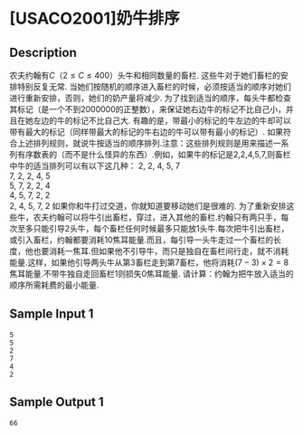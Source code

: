 # [USACO2001]奶牛排序

## Description

农夫约翰有$C$（$2 \le C\le 400$）头牛和相同数量的畜栏.
这些牛对于她们畜栏的安排特别反复无常. 当她们按随机的顺序进入畜栏的时候，必须按适当的顺序对她们进行重新安排，否则，她们的奶产量将减少.
为了找到适当的顺序，每头牛都检查其标记（是一个不到2000000的正整数），来保证她右边牛的标记不比自己小，并且在她左边的牛的标记不比自己大. 有趣的是，带最小的标记的牛左边的牛却可以带有最大的标记（同样带最大的标记的牛右边的牛可以带有最小的标记）.
如果符合上述排列规则，就说牛按适当的顺序排列.注意：这些排列规则是用来描述一系列有序数表的（而不是什么怪异的东西）.例如，如果牛的标记是2,2,4,5,7,则畜栏中牛的适当排列可以有以下这几种：
2, 2, 4, 5, 7<br>7, 2, 2, 4, 5<br>5, 7, 2, 2, 4<br>4, 5, 7, 2, 2<br>2, 4, 5, 7, 2
如果你和牛打过交道，你就知道要移动她们是很难的. 为了重新安排这些牛，农夫约翰可以将牛引出畜栏，穿过，进入其他的畜栏.约翰只有两只手，每次至多只能引导2头牛，每个畜栏任何时候最多只能放1头牛.每次把牛引出畜栏，或引入畜栏，约翰都要消耗10焦耳能量.而且，每引导一头牛走过一个畜栏的长度，他也要消耗一焦耳.但如果他不引导牛，而只是独自在畜栏间行走，就不消耗能量.这样，如果他引导两头牛从第3畜栏走到第7畜栏，他将消耗$(7-3) \times 2 = 8$焦耳能量.不带牛独自走回畜栏1则损失0焦耳能量.
请计算：约翰为把牛放入适当的顺序所需耗费的最小能量.


## Sample Input 1

```
5
5
2
7
4
2
```

## Sample Output 1

```
66
```

